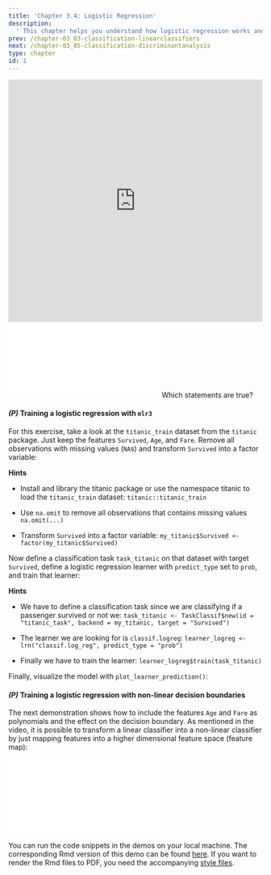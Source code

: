 ```yaml
---
title: 'Chapter 3.4: Logistic Regression'
description:
  ' This chapter helps you understand how logistic regression works and what logistic function is. Additionally, you will learn the Bernoulli loss. Your practical task is to train a logistic regression with R and mlr3, and you can practice transforming linear classifiers into non-linear classifiers.'
prev: /chapter-03_03-classification-linearclassifiers
next: /chapter-03_05-classification-discriminantanalysis
type: chapter
id: 1
---
```


<exercise id="1" title="Video Lecture">

<iframe width="100%" height="480" src="https://www.youtube.com/embed/TLb29_fEzhU" frameborder="0" allow="accelerometer; autoplay; encrypted-media; gyroscope; picture-in-picture" allowfullscreen></iframe>

</exercise>

<exercise id="2" title="Slides">

<object data="pdfs/3/slides-classification-logistic.pdf" type="application/pdf" style="width:100%;height:480px">
    <embed src="pdfs/3/slides-classification-logistic.pdf" type="application/pdf" />
</object>

</exercise>


<exercise id="3" title="Quiz">
Which statements are true?
<choice>
<opt text="Logistic regression can be fitted by maximum likelihood with numerical optimization or solved analytically.">
</opt>
<opt text="Logistic regression follows a generative approach">
</opt>
<opt text="In logistic regression, the parameter vector `θ` that maximizes the model's likelihood is identical to the one minimizing its empirical risk." correct="true">
</opt>
</choice>
</exercise>

<exercise id="4" title="Coding">

#### *(P)* Training a logistic regression with `mlr3`

For this exercise, take a look at the `titanic_train` dataset from the `titanic` package. Just keep the features `Survived`, `Age`, and `Fare`. Remove all observations with missing values (`NA`s)
and transform `Survived` into a factor variable:


<codeblock id="03_04_01">

**Hints**

- Install and library the titanic package or use the namespace titanic to load the `titanic_train` dataset:
`titanic::titanic_train`

- Use `na.omit` to remove all observations that contains missing values
`na.omit(...)`

- Transform `Survived` into a factor variable:
`my_titanic$Survived <- factor(my_titanic$Survived)`

</codeblock>


Now define a classification task `task_titanic` on that dataset with target `Survived`, define a logistic regression learner with `predict_type` set to `prob`, and train that learner:

<codeblock id="03_04_02">

**Hints**

- We have to define a classification task since we are classifying if a passenger survived or not we:
`task_titanic <- TaskClassif$new(id = "titanic_task", backend = my_titanic, target = "Survived")`

- The learner we are looking for is `classif.logreg`:
`learner_logreg <- lrn("classif.log_reg", predict_type = "prob")`

- Finally we have to train the learner:
`learner_logreg$train(task_titanic)`

</codeblock>


Finally, visualize the model with `plot_learner_prediction()`:

<codeblock id="03_04_03">
</codeblock>


#### *(P)* Training a logistic regression with non-linear decision boundaries

The next demonstration shows how to include the features `Age` and `Fare` as polynomials and the effect on the decision boundary. As mentioned in the video, it is possible to transform a linear classifier into a non-linear classifier by just mapping features into a higher dimensional feature space (feature map):

<codeblock id="03_04_04">
</codeblock>

</exercise>


<exercise id="5" title="Logistic Regression & Newton-Raphson">
<object data="code-demos/code_demo_logreg.pdf" type="application/pdf" style="width:100%;height:480px">
    <embed src="code-demos/code_demo_logreg.pdf" type="application/pdf" />
</object>

You can run the code snippets in the demos on your local machine. The corresponding Rmd version of this demo can be found [here](https://github.com/compstat-lmu/lecture_i2ml/blob/master/code-demos/code_demo_logreg.Rmd). If you want to render the Rmd files to PDF, you need the accompanying [style files](https://github.com/compstat-lmu/lecture_i2ml/tree/master/style).

</exercise>
